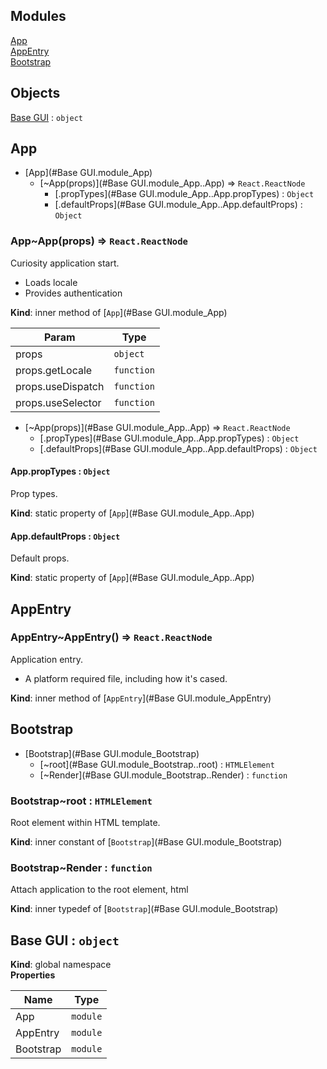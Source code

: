 ## Modules

<dl>
<dt><a href="#Base GUI.module_App">App</a></dt>
<dd></dd>
<dt><a href="#Base GUI.module_AppEntry">AppEntry</a></dt>
<dd></dd>
<dt><a href="#Base GUI.module_Bootstrap">Bootstrap</a></dt>
<dd></dd>
</dl>

## Objects

<dl>
<dt><a href="#Base GUI">Base GUI</a> : <code>object</code></dt>
<dd></dd>
</dl>

<a name="Base GUI.module_App"></a>

## App

* [App](#Base GUI.module_App)
    * [~App(props)](#Base GUI.module_App..App) ⇒ <code>React.ReactNode</code>
        * [.propTypes](#Base GUI.module_App..App.propTypes) : <code>Object</code>
        * [.defaultProps](#Base GUI.module_App..App.defaultProps) : <code>Object</code>

<a name="Base GUI.module_App..App"></a>

### App~App(props) ⇒ <code>React.ReactNode</code>
Curiosity application start.
- Loads locale
- Provides authentication

**Kind**: inner method of [<code>App</code>](#Base GUI.module_App)  

| Param | Type |
| --- | --- |
| props | <code>object</code> | 
| props.getLocale | <code>function</code> | 
| props.useDispatch | <code>function</code> | 
| props.useSelector | <code>function</code> | 


* [~App(props)](#Base GUI.module_App..App) ⇒ <code>React.ReactNode</code>
    * [.propTypes](#Base GUI.module_App..App.propTypes) : <code>Object</code>
    * [.defaultProps](#Base GUI.module_App..App.defaultProps) : <code>Object</code>

<a name="Base GUI.module_App..App.propTypes"></a>

#### App.propTypes : <code>Object</code>
Prop types.

**Kind**: static property of [<code>App</code>](#Base GUI.module_App..App)  
<a name="Base GUI.module_App..App.defaultProps"></a>

#### App.defaultProps : <code>Object</code>
Default props.

**Kind**: static property of [<code>App</code>](#Base GUI.module_App..App)  
<a name="Base GUI.module_AppEntry"></a>

## AppEntry
<a name="Base GUI.module_AppEntry..AppEntry"></a>

### AppEntry~AppEntry() ⇒ <code>React.ReactNode</code>
Application entry.
- A platform required file, including how it's cased.

**Kind**: inner method of [<code>AppEntry</code>](#Base GUI.module_AppEntry)  
<a name="Base GUI.module_Bootstrap"></a>

## Bootstrap

* [Bootstrap](#Base GUI.module_Bootstrap)
    * [~root](#Base GUI.module_Bootstrap..root) : <code>HTMLElement</code>
    * [~Render](#Base GUI.module_Bootstrap..Render) : <code>function</code>

<a name="Base GUI.module_Bootstrap..root"></a>

### Bootstrap~root : <code>HTMLElement</code>
Root element within HTML template.

**Kind**: inner constant of [<code>Bootstrap</code>](#Base GUI.module_Bootstrap)  
<a name="Base GUI.module_Bootstrap..Render"></a>

### Bootstrap~Render : <code>function</code>
Attach application to the root element, html

**Kind**: inner typedef of [<code>Bootstrap</code>](#Base GUI.module_Bootstrap)  
<a name="Base GUI"></a>

## Base GUI : <code>object</code>
**Kind**: global namespace  
**Properties**

| Name | Type |
| --- | --- |
| App | <code>module</code> | 
| AppEntry | <code>module</code> | 
| Bootstrap | <code>module</code> | 

